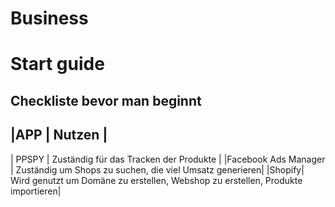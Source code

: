 # Business
# Start guide
## Checkliste bevor man beginnt

|APP       | Nutzen      |
----------------------------------------------------------
|  PPSPY     | Zuständig für das Tracken der Produkte      |
|Facebook Ads Manager       | Zuständig um Shops zu suchen, die viel Umsatz generieren|
|Shopify| Wird genutzt um Domäne zu erstellen, Webshop zu erstellen, Produkte importieren|


##